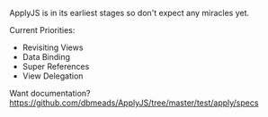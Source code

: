 ApplyJS is in its earliest stages so don't expect any miracles yet.

Current Priorities:

- Revisiting Views
- Data Binding
- Super References
- View Delegation

Want documentation? https://github.com/dbmeads/ApplyJS/tree/master/test/apply/specs
